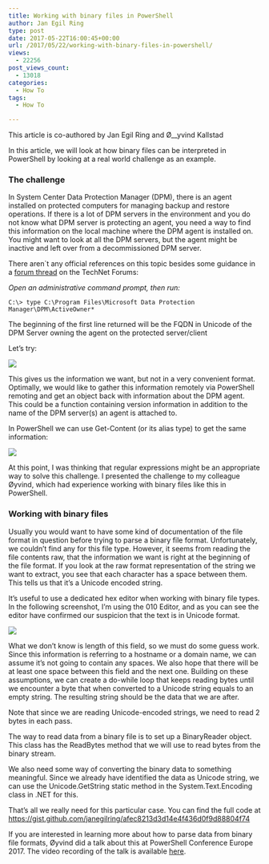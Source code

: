```yaml
---
title: Working with binary files in PowerShell
author: Jan Egil Ring
type: post
date: 2017-05-22T16:00:45+00:00
url: /2017/05/22/working-with-binary-files-in-powershell/
views:
  - 22256
post_views_count:
  - 13018
categories:
  - How To
tags:
  - How To

---
```

This article is co-authored by Jan Egil Ring and Ø__yvind Kallstad

In this article, we will look at how binary files can be interpreted in PowerShell by looking at a real world challenge as an example.

### The challenge

In System Center Data Protection Manager (DPM), there is an agent installed on protected computers for managing backup and restore operations. If there is a lot of DPM servers in the environment and you do not know what DPM server is protecting an agent, you need a way to find this information on the local machine where the DPM agent is installed on. You might want to look at all the DPM servers, but the agent might be inactive and left over from a decommissioned DPM server.

There aren\`t any official references on this topic besides some guidance in a [forum thread][1] on the TechNet Forums:

_Open an administrative command prompt, then run:_

```
C:\> type C:\Program Files\Microsoft Data Protection Manager\DPM\ActiveOwner*
```

The beginning of the first line returned will be the FQDN in Unicode of the DPM Server owning the agent on the protected server/client

Let&#8217;s try:

![](/images/bin1.png)

This gives us the information we want, but not in a very convenient format. Optimally, we would like to gather this information remotely via PowerShell remoting and get an object back with information about the DPM agent. This could be a function containing version information in addition to the name of the DPM server(s) an agent is attached to.

In PowerShell we can use Get-Content (or its alias type) to get the same information:

![](/images/bin2.png)

At this point, I was thinking that regular expressions might be an appropriate way to solve this challenge. I presented the challenge to my colleague Øyvind, which had experience working with binary files like this in PowerShell.

### Working with binary files

Usually you would want to have some kind of documentation of the file format in question before trying to parse a binary file format. Unfortunately, we couldn&#8217;t find any for this file type. However, it seems from reading the file contents raw, that the information we want is right at the beginning of the file format. If you look at the raw format representation of the string we want to extract, you see that each character has a space between them. This tells us that it&#8217;s a Unicode encoded string.

It&#8217;s useful to use a dedicated hex editor when working with binary file types. In the following screenshot, I&#8217;m using the 010 Editor, and as you can see the editor have confirmed our suspicion that the text is in Unicode format.

![](/images/bin3.png)

What we don&#8217;t know is length of this field, so we must do some guess work. Since this information is referring to a hostname or a domain name, we can assume it&#8217;s not going to contain any spaces. We also hope that there will be at least one space between this field and the next one. Building on these assumptions, we can create a do-while loop that keeps reading bytes until we encounter a byte that when converted to a Unicode string equals to an empty string. The resulting string should be the data that we are after.

Note that since we are reading Unicode-encoded strings, we need to read 2 bytes in each pass.

The way to read data from a binary file is to set up a BinaryReader object. This class has the ReadBytes method that we will use to read bytes from the binary stream.

We also need some way of converting the binary data to something meaningful. Since we already have identified the data as Unicode string, we can use the Unicode.GetString static method in the System.Text.Encoding class in .NET for this.

That&#8217;s all we really need for this particular case. You can find the full code at <https://gist.github.com/janegilring/afec8213d3d14e4f436d0f9d88804f74>

If you are interested in learning more about how to parse data from binary file formats, Øyvind did a talk about this at PowerShell Conference Europe 2017. The video recording of the talk is available [here][2].

[1]: https://social.technet.microsoft.com/Forums/en-US/d2570d6c-3213-410f-85bc-7062cef607b4/dpm-2012-sp1-is-there-a-way-to-find-out-which-dpm-server-an-agent-is-currently-backup-up-to?forum=dataprotectionmanager
[2]: https://www.youtube.com/watch?v=3ilvoOZNDLE